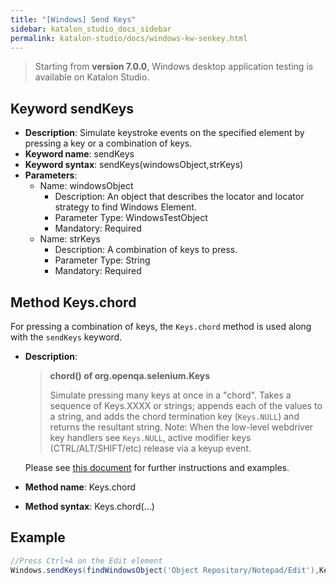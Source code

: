 ```yaml
---
title: "[Windows] Send Keys"
sidebar: katalon_studio_docs_sidebar
permalink: katalon-studio/docs/windows-kw-senkey.html
---
```

> Starting from **version 7.0.0**, Windows desktop application testing is available on Katalon Studio.

## Keyword sendKeys

* **Description**: Simulate keystroke events on the specified element by pressing a key or a combination of keys.
* **Keyword name**: sendKeys
* **Keyword syntax**: sendKeys(windowsObject,strKeys)
* **Parameters**:
  * Name: windowsObject
    * Description: An object that describes the locator and locator strategy to find Windows Element.
    * Parameter Type: WindowsTestObject
    * Mandatory: Required
  * Name: strKeys
    * Description: A combination of keys to press.
    * Parameter Type: String
    * Mandatory: Required

## Method Keys.chord

For pressing a combination of keys, the `Keys.chord` method is used along with the `sendKeys` keyword.

* **Description**:

  > **chord() of org.openqa.selenium.Keys**
  >
  > Simulate pressing many keys at once in a "chord". Takes a sequence of Keys.XXXX or strings; appends each of the values to a string, and adds the chord termination key (`Keys.NULL`) and returns the resultant string. Note: When the low-level webdriver key handlers see `Keys.NULL`, active modifier keys (CTRL/ALT/SHIFT/etc) release via a keyup event.
  
  Please see [this document](https://www.codota.com/code/java/methods/org.openqa.selenium.Keys/chord) for further instructions and examples.
* **Method name**: Keys.chord
* **Method syntax**: Keys.chord(...)

## Example

``` groovy
//Press Ctrl+A on the Edit element
Windows.sendKeys(findWindowsObject('Object Repository/Notepad/Edit'),Keys.chord(Keys.CONTROL,'a'))
```
